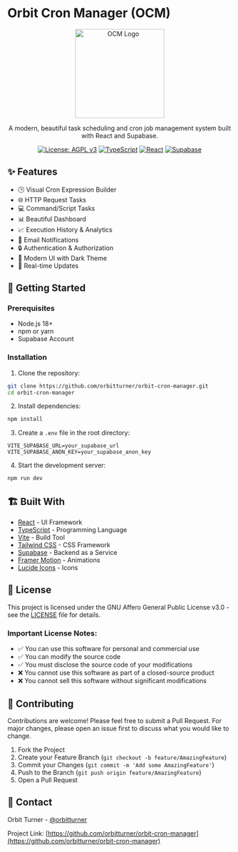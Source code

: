# Orbit Cron Manager (OCM)

<div align="center">
  <img src="https://raw.githubusercontent.com/orbitturner/orbit-cron-manager/main/public/logo.png" alt="OCM Logo" width="200"/>
  
  <p>A modern, beautiful task scheduling and cron job management system built with React and Supabase.</p>

  [![License: AGPL v3](https://img.shields.io/badge/License-AGPL%20v3-blue.svg)](https://www.gnu.org/licenses/agpl-3.0)
  [![TypeScript](https://img.shields.io/badge/TypeScript-007ACC?logo=typescript&logoColor=white)](https://www.typescriptlang.org/)
  [![React](https://img.shields.io/badge/React-20232A?logo=react&logoColor=61DAFB)](https://reactjs.org/)
  [![Supabase](https://img.shields.io/badge/Supabase-3ECF8E?logo=supabase&logoColor=white)](https://supabase.io/)
</div>

## ✨ Features

- 🕒 Visual Cron Expression Builder
- 🌐 HTTP Request Tasks
- 💻 Command/Script Tasks
- 📊 Beautiful Dashboard
- 📈 Execution History & Analytics
- 📧 Email Notifications
- 🔒 Authentication & Authorization
- 🎨 Modern UI with Dark Theme
- 🚀 Real-time Updates

## 🚀 Getting Started

### Prerequisites

- Node.js 18+
- npm or yarn
- Supabase Account

### Installation

1. Clone the repository:
```bash
git clone https://github.com/orbitturner/orbit-cron-manager.git
cd orbit-cron-manager
```

2. Install dependencies:
```bash
npm install
```

3. Create a `.env` file in the root directory:
```env
VITE_SUPABASE_URL=your_supabase_url
VITE_SUPABASE_ANON_KEY=your_supabase_anon_key
```

4. Start the development server:
```bash
npm run dev
```

## 🏗️ Built With

- [React](https://reactjs.org/) - UI Framework
- [TypeScript](https://www.typescriptlang.org/) - Programming Language
- [Vite](https://vitejs.dev/) - Build Tool
- [Tailwind CSS](https://tailwindcss.com/) - CSS Framework
- [Supabase](https://supabase.io/) - Backend as a Service
- [Framer Motion](https://www.framer.com/motion/) - Animations
- [Lucide Icons](https://lucide.dev/) - Icons

## 📝 License

This project is licensed under the GNU Affero General Public License v3.0 - see the [LICENSE](LICENSE) file for details.

### Important License Notes:

- ✅ You can use this software for personal and commercial use
- ✅ You can modify the source code
- ✅ You must disclose the source code of your modifications
- ❌ You cannot use this software as part of a closed-source product
- ❌ You cannot sell this software without significant modifications

## 🤝 Contributing

Contributions are welcome! Please feel free to submit a Pull Request. For major changes, please open an issue first to discuss what you would like to change.

1. Fork the Project
2. Create your Feature Branch (`git checkout -b feature/AmazingFeature`)
3. Commit your Changes (`git commit -m 'Add some AmazingFeature'`)
4. Push to the Branch (`git push origin feature/AmazingFeature`)
5. Open a Pull Request

## 📧 Contact

Orbit Turner - [@orbitturner](https://twitter.com/orbitturner)

Project Link: [https://github.com/orbitturner/orbit-cron-manager](https://github.com/orbitturner/orbit-cron-manager)